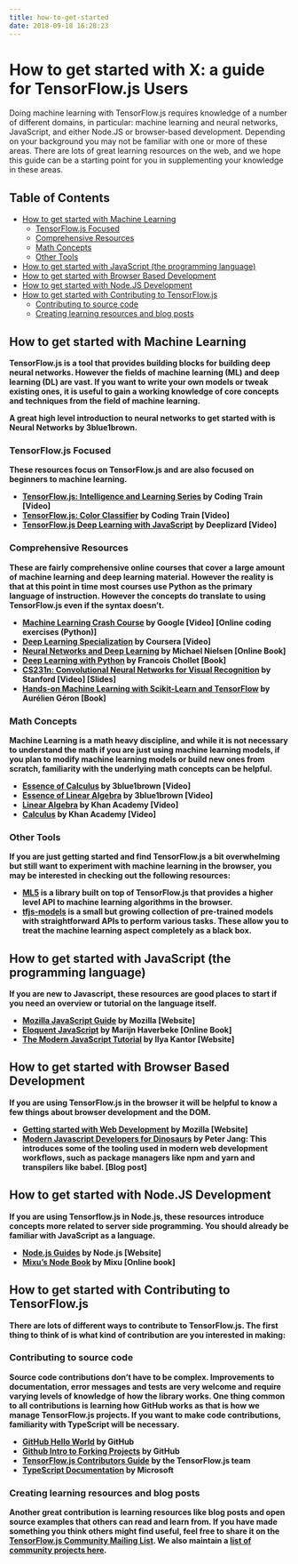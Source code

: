 ```yaml
---
title: how-to-get-started
date: 2018-09-18 16:28:23
---
```


# How to get started with X: a guide for TensorFlow.js Users

Doing machine learning with TensorFlow.js requires knowledge of a number of different domains, in particular: machine learning and neural networks, JavaScript, and either Node.JS or browser-based development. Depending on your background you may not be familiar with one or more of these areas. There are lots of great learning resources on the web, and we hope this guide can be a starting point for you in supplementing your knowledge in these areas.

## Table of Contents

- [How to get started with Machine Learning](#ml)
  - [TensorFlow.js Focused](#ml-tfjs)
  - [Comprehensive Resources](#ml-comprehensive)
  - [Math Concepts](#ml-math)
  - [Other Tools](#ml-other)
- [How to get started with JavaScript (the programming language)](#js)
- [How to get started with Browser Based Development](#browser)
- [How to get started with Node.JS Development](#node)
- [How to get started with Contributing to TensorFlow.js](#contrib)
  - [Contributing to source code](#contrib-source)
  - [Creating learning resources and blog posts](#contrib-learning)

## <a name="ml"></a> How to get started with <strong>Machine Learning<strong>

TensorFlow.js is a tool that provides building blocks for building deep neural networks. However the fields of machine learning (ML) and deep learning (DL) are vast. If you want to write your own models or tweak existing ones, it is useful to gain a working knowledge of core concepts and techniques from the field of machine learning.

A great high level introduction to neural networks to get started with is Neural Networks by 3blue1brown.

### <a name="ml-tfjs"></a> TensorFlow.js Focused

These resources focus on TensorFlow.js and are also focused on beginners to machine learning.

- [TensorFlow.js: Intelligence and Learning Series](https://www.youtube.com/playlist?list=PLRqwX-V7Uu6YIeVA3dNxbR9PYj4wV31oQ) by Coding Train [Video]
- [TensorFlow.js: Color Classifier](https://www.youtube.com/playlist?list=PLRqwX-V7Uu6bmMRCIoTi72aNWHo7epX4L) by Coding Train [Video]
- [TensorFlow.js Deep Learning with JavaScript](https://www.youtube.com/playlist?list=PLZbbT5o_s2xr83l8w44N_g3pygvajLrJ-) by Deeplizard [Video]

### <a name="ml-comprehensive"></a> Comprehensive Resources

These are fairly comprehensive online courses that cover a large amount of machine learning and deep learning material. However the reality is that at this point in time most courses use Python as the primary language of instruction. However the concepts do translate to using TensorFlow.js even if the syntax doesn’t.

- [Machine Learning Crash Course](https://developers.google.com/machine-learning/crash-course/ml-intro) by Google	[Video] [Online coding exercises (Python)]
- [Deep Learning Specialization](https://www.coursera.org/specializations/deep-learning) by Coursera [Video]
- [Neural Networks and Deep Learning](http://neuralnetworksanddeeplearning.com/) by Michael Nielsen [Online Book]
- [Deep Learning with Python](https://www.manning.com/books/deep-learning-with-python) by Francois Chollet [Book]
- [CS231n: Convolutional Neural Networks for Visual Recognition](http://cs231n.stanford.edu/) by Stanford [Video] [Slides]
- [Hands-on Machine Learning with Scikit-Learn and TensorFlow](http://shop.oreilly.com/product/0636920052289.do) by Aurélien Géron [Book]

### <a name="ml-math"></a> Math Concepts

Machine Learning is a math heavy discipline, and while it is not necessary to understand the math if you are just using machine learning models, if you plan to modify machine learning models or build new ones from scratch, familiarity with the underlying math concepts can be helpful.

- [Essence of Calculus](https://www.youtube.com/playlist?list=PLZHQObOWTQDMsr9K-rj53DwVRMYO3t5Yr) by 3blue1brown [Video]
- [Essence of Linear Algebra](https://www.youtube.com/playlist?list=PLZHQObOWTQDPD3MizzM2xVFitgF8hE_ab) by 3blue1brown  [Video]
- [Linear Algebra](https://www.khanacademy.org/math/linear-algebra) by Khan Academy [Video]
- [Calculus](https://www.khanacademy.org/math/calculus-home) by Khan Academy [Video]

### <a name="ml-other"></a> Other Tools

If you are just getting started and find TensorFlow.js a bit overwhelming but still want to experiment with machine learning in the browser, you may be interested in checking out the following resources:

- [ML5](https://ml5js.org/) is a library built on top of TensorFlow.js that provides a higher level API to machine learning algorithms in the browser.
- [tfjs-models](https://github.com/tensorflow/tfjs-models) is a small but growing collection of pre-trained models with straightforward APIs to perform various tasks. These allow you to treat the machine learning aspect completely as a black box.

## <a name="js"></a> How to get started with <strong>JavaScript (the programming language)</strong>

If you are new to Javascript, these resources are good places to start if you need an overview or tutorial on the language itself.

- [Mozilla JavaScript Guide](https://developer.mozilla.org/en-US/docs/Web/JavaScript) by Mozilla [Website]
- [Eloquent JavaScript](http://eloquentjavascript.net/) by Marijn Haverbeke  [Online Book]
- [The Modern JavaScript Tutorial](https://javascript.info/) by Ilya Kantor [Website]

## <a name="browser"></a>How to get started with <strong>Browser Based Development</strong>

If you are using TensorFlow.js in the browser it will be helpful to know a few things about browser development and the DOM.

- [Getting started with Web Development](https://developer.mozilla.org/en-US/docs/Learn/Getting_started_with_the_web) by Mozilla [Website]
- [Modern Javascript Developers for Dinosaurs](https://medium.com/the-node-js-collection/modern-javascript-explained-for-dinosaurs-f695e9747b70) by Peter Jang:
This introduces some of the tooling used in modern web development workflows, such as package managers like npm and yarn and transpilers like babel. [Blog post]

## <a name="node"></a>How to get started with <strong>Node.JS Development</strong>

If you are using Tensorflow.js in Node.js, these resources introduce concepts more related to server side programming. You should already be familiar with JavaScript as a language.

- [Node.js Guides](https://nodejs.org/en/docs/guides/) by Node.js [Website]
- [Mixu’s Node Book](http://book.mixu.net/node/single.html) by Mixu [Online book]

## <a name="contrib"></a>How to get started with <strong>Contributing to TensorFlow.js</strong>

There are lots of different ways to contribute to TensorFlow.js. The first thing to think of is what kind of contribution are you interested in making:

### <a name="contrib-source"></a>Contributing to source code

Source code contributions don’t have to be complex. Improvements to documentation, error messages and tests are very welcome and require varying levels of knowledge of how the library works. One thing common to all contributions is learning how GitHub works as that is how we manage TensorFlow.js projects. If you want to make code contributions, familiarity with TypeScript will be necessary.

- [GitHub Hello World](https://guides.github.com/activities/hello-world/) by GitHub
- [Github Intro to Forking Projects](https://guides.github.com/activities/forking/) by GitHub
- [TensorFlow.js Contributors Guide](https://github.com/tensorflow/tfjs/blob/master/CONTRIBUTING.md) by the TensorFlow.js team
- [TypeScript Documentation](https://www.typescriptlang.org/docs/home.html) by Microsoft

### <a name="contrib-learning"></a>Creating learning resources and blog posts

Another great contribution is learning resources like blog posts and open source examples that others can read and learn from. If you have made something you think others might find useful, feel free to share it on the [TensorFlow.js Community Mailing List](https://groups.google.com/a/tensorflow.org/forum/#!forum/tfjs). We also maintain a [list of community projects here](https://github.com/tensorflow/tfjs/blob/master/GALLERY.md).
